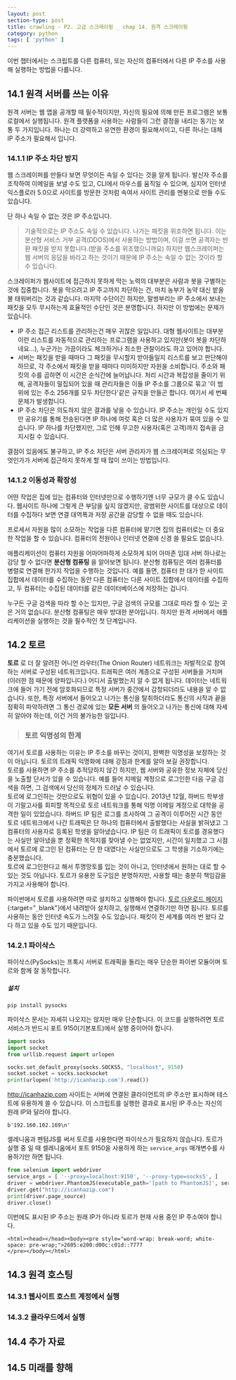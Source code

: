 ```yaml
---
layout: post
section-type: post
title: crawling - P2. 고급 스크레이핑 _ chap 14. 원격 스크레이핑
category: python
tags: [ 'python' ]
---
```


이번 챕터에서는 스크립트를 다른 컴퓨터, 또는 자신의 컴퓨터에서 다른 IP 주소를 사용해 실행하는 방법을 다룹니다.

## 14.1 원격 서버를 쓰는 이유

원격 서버는 웹 앱을 공개할 때 필수적이지만, 자신의 필요에 의해 만든 프로그램은 보통 로컬에서 실행됩니다. 원격 플랫폼을 사용하는 사람들이 그런 결정을 내리는 동기는 보통 두 가지입니다. 하나는 더 강력하고 유연한 환경이 필요해서이고, 다른 하나는 대체 IP 주소가 필요해서 입니다.

### 14.1.1 IP 주소 차단 방지

웹 스크레이퍼를 만들다 보면 무엇이든 속일 수 있다는 것을 알게 됩니다. 발신자 주소를 조작하여 이메일을 보낼 수도 있고, CLI에서 마우스를 움직일 수 있으며, 심지어 인터넷 익스플로러 5.0으로 사이트를 방문한 것처럼 속여서 사이트 관리를 멘붕으로 만들 수도 있습니다.  

단 하나 속일 수 없는 것은 IP 주소입니다.
> 기술적으로는 IP 주소도 속일 수 있습니다. 나가는 패킷을 위조하면 됩니다. 이는 분산형 서비스 거부 공격(DDOS)에서 사용하는 방법이며, 이걸 쓰면 공격자는 반환 패킷을 받지 못합니다.(받을 주소를 위조했으니까요) 하지만 웹스크레이퍼는 웹 서버의 응답을 바라고 하는 것이기 때문에 IP 주소는 속일 수 없는 것이라 할 수 있습니다.

스크레이퍼가 웹사이트에 접근하지 못하게 막는 노력의 대부분은 사람과 봇을 구별하는 것에 집중합니다. 봇을 막으려고 IP 주고까지 차단하는 건, 마치 농부가 농약 대신 밭을 불 태워버리는 것과 같습니다. 마지막 수단이긴 하지만, 말썽부리는 IP 주소에서 보내는 패킷을 모두 무시하는게 효율적인 수단인 것은 분명합니다. 하지만 이 방법에는 문제가 있습니다.

- IP 주소 접근 리스트를 관리하는건 매우 귀찮은 일입니다. 대형 웹사이트는 대부분 이런 리스트를 자동적으로 관리하는 프로그램을 사용하고 있지만(봇이 봇을 차단하네요...), 누군가는 가끔이라도 체크하거나 최소한 관찰이라도 하고 있어야 합니다.
- 서버는 패킷을 받을 때마다 그 패킷을 무시할지 받아들일지 리스트를 보고 판단해야 하므로, 각 주소에서 패킷을 받을 때마다 미미하지만 자원을 소비합니다. 주소와 패킷의 수를 곱하면 이 시간은 순식간에 늘어납니다. 처리 시간과 복잡성을 줄이기 위해, 공격자들이 밀집되어 있을 때 관리자들은 이들 IP 주소를 그룹으로 묶고 '이 범위에 있는 주소 256개를 모두 차단한다'같은 규칙을 만들곤 합니다. 여기서 세 번째 문제가 발생합니다.
- IP 주소 차단은 의도하지 않은 결과를 낳을 수 있습니다. IP 주소는 개인일 수도 있지만 공유기를 통해 전송된다면 IP 하나에 여럿 혹은 더 많은 사용자가 묶여 있을 수 있습니다. IP 하나를 차단했지만, 그로 인해 무고한 사용자(혹은 고객)까지 접속을 금지시킬 수 있습니다.

결점이 있음에도 불구하고, IP 주소 차단은 서버 관리자가 웹 스크레이퍼로 의심되는 무엇인가가 서버에 접근하지 못하게 할 때 많이 쓰이는 방법입니다.

### 14.1.2 이동성과 확장성

어떤 작업은 집에 있는 컴퓨터와 인터넷만으로 수행하기엔 너무 규모가 클 수도 있습니다. 웹사이트 하나에 그렇게 큰 부담을 싶지 않겠지만, 광범위한 사이트를 대상으로 데이터를 수집하다 보면 연결 대역폭과 저장 공간을 감당할 수 없을 때도 있습니다.

프로세서 자원을 많이 소모하는 작업을 다른 컴퓨터에 맡기면 집의 컴퓨터로는 더 중요한 작업을 할 수 있습니다. 컴퓨터의 전원이나 인터넷 연결에 신경 쓸 필요도 없습니다.  

애플리케이션이 컴퓨터 자원을 어마어마하게 소모하게 되어 아마존 임대 서버 하나로는 감당 할 수 없다면 **분산형 컴퓨팅** 을 알아보면 됩니다. 분산형 컴퓨팅은 여러 컴퓨터를 병렬로 연결해 한가지 작업을 수행하는 것입니다. 예를 들면, 컴퓨터 한 대가 한 사이트 집합에서 데이터를 수집하는 동안 다른 컴퓨터는 다른 사이트 집합에서 데이터를 수집하고, 두 컴퓨터는 수집된 데이터를 같은 데이터베이스에 저장하는 겁니다.  

누구든 구글 검색을 따라 할 수는 있지만, 구글 검색의 규모를 그대로 따라 할 수 있는 곳은 거의 없습니다. 분산형 컴퓨팅은 매우 방대한 분야입니다. 하지만 원격 서버에서 애플리케이션을 실행하는 것을 필수적인 첫 단계입니다.

## 14.2 토르

**토르** 로 더 잘 알려진 어니언 라우터(The Onion Router) 네트워크는 자발적으로 참여하는 서버로 구성된 네트워크입니다. 트래픽은 여러 계층으로 구성된 서버들을 거치며(이러한 점 때문에 양파입니다.) 어디서 출발했는지 알 수 없게 됩니다. 데이터는 네트워크에 들어 가기 전에 암호화되므로 특정 서버가 중간에서 감청되더라도 내용을 알 수 없습니다. 또한, 특정 서버에서 들어오고 나가는 통신을 탈취하더라도 통신의 시작과 끝을 정확히 파악하려면 그 통신 경로에 있는 **모든 서버** 의 들어오고 나가는 통신에 대해 자세히 알아야 하는데, 이건 거의 불가능한 일입니다.  

> ### 토르 익명성의 한계
여기서 토르를 사용하는 이유는 IP 주소를 바꾸는 것이지, 완벽한 익명성을 보장하는 것이 아닙니다. 토르의 트래픽 익명화에 대해 강점과 한계를 알아 보길 권장합니다.  
토르를 사용하면 IP 주소를 추적당하지 않긴 하지만, 웹 서버와 공유한 정보 자체에 당신을 노출할 단서가 있을 수 있습니다. 예를 들어 지메일 계정으로 로그인한 다음 구글 검색을 하면, 그 검색에서 당신의 정체가 드러날 수 있습니다.  
토르에 로그인하는 것만으로도 위협이 있을 수 있습니다. 2013년 12월, 하버드 학부생이 기말고사를 회피할 목적으로 토르 네트워크를 통해 익명 이메일 계정으로 대학을 공격한 일이 있었습니다. 하버드 IP 팀은 로그를 조사하여 그 공격이 이루어진 시간 동안 토르 네트워크에서 나간 트래픽은 단 하나의 컴퓨터에서 출발했다는 사실을 밝혀냈고 그 컴퓨터의 사용자로 등록된 학생을 알아냈습니다. IP 팀은 이 트래픽이 토르를 경유했다는 사실만 알아냈을 뿐 정확한 목적지를 찾아낼 수는 없었지만, 시간이 일치했고 그 시점에서 토르에 로그인 된 컴퓨터는 단 한 대였다는 사실만으로도 그 학생을 기소하기에는 충분했습니다.  
토르에 로그인한다고 해서 투명망토를 입는 것이 아니고, 인터넷에서 원하는 대로 할 수 있는 것도 아닙니다. 토르가 유용한 도구임은 분명하지만, 사용할 때는 충분히 책임감을 가지고 사용해야 합니다.

파이썬에서 토르를 사용하려면 따로 설치하고 실행해야 합니다. [토르 다운로드 페이지](https://www.torproject.org/download/download){:target="`_`blank"}에서 내려받아 설치하고, 실행해서 연결하기만 하면 됩니다. 토르를 사용하는 동안 인터넷 속도가 느려질 수도 있습니다. 패킷이 전 세계를 여러 번 왔다 갔다 하고 있을 수도 있기 때문입니다.

### 14.2.1 파이삭스

파이삭스(PySocks)는 프록시 서버로 트래픽을 돌리는 매우 단순한 파이썬 모듈이며 토르와 함께 잘 동작합니다.

##### 설치

```
pip install pysocks
```

파이삭스 문서는 자세히 나오지는 않지만 매우 단순합니다. 이 코드를 실행하려면 토르 서비스가 반드시 포트 9150(기본포트)에서 실행 중이어야 합니다.

```python
import socks
import socket
from urllib.request import urlopen

socks.set_default_proxy(socks.SOCKS5, "localhost", 9150)
socket.socket = socks.socksocket
print(urlopen('http://icanhazip.com').read())
```
http://icanhazip.com 사이트는 서버에 연결된 클라이언트의 IP 주소만 표시하며 테스트에 유용하게 쓸 수 있습니다. 이 스크립트를 실행한 결과로 표시된 IP 주소는 자신의 원래 IP와 달라야 합니다.  

```
b'192.160.102.169\n'
```

셀레니움과 펜텀JS를 써서 토르를 사용한다면 파이삭스가 필요하지 않습니다. 토르가 실행 중 일 때 셀레니움에서 포트 9150을 사용하게 하는 `service_args` 매개변수를 사용하기만 하면 됩니다.

```python
from selenium import webdriver
service_args = [ '--proxy=localhost:9150', '--proxy-type=socks5', ]
driver = webdriver.PhantomJS(executable_path='[path to PhantomJS]', service_args=service_args)
driver.get("http://icanhazip.com")
print(driver.page_source)
driver.close()
```

이번에도 표시된 IP 주소는 원래 IP가 아니라 토르가 현재 사용 중인 IP 주소여야 합니다.

```
<html><head></head><body><pre style="word-wrap: break-word; white-space: pre-wrap;">2605:e200:d00c:c01d::7777
</pre></body></html>
```

## 14.3 원격 호스팅

### 14.3.1  웹사이트 호스트 계정에서 실행

### 14.3.2 클라우드에서 실행

## 14.4 추가 자료

## 14.5 미래를 향해

